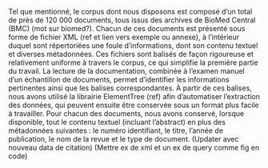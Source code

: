 Tel que mentionné, le corpus dont nous disposons est composé d’un total de près de 120 000 documents, tous issus des archives de BioMed Central (BMC) (mot sur biomed?). Chacun de ces documents est présenté sous forme de fichier XML (ref et lien vers exemple ou annexe), à l’intérieur duquel sont répertoriées une foule d’informations, dont son contenu textuel et diverses métadonnées. Ces fichiers sont balisés de façon rigoureuse et relativement uniforme à travers le corpus, ce qui simplifie la première partie du travail. La lecture de la documentation, combinée à l’examen manuel d’un échantillon de documents, permet d’identifier les informations pertinentes ainsi que les balises correspondantes. À partir de ces balises, nous avons utilisé la librairie ElementTree (ref) afin d’automatiser l’extraction des données, qui peuvent ensuite être conservée sous un format plus facile à travailler. Pour chacun des documents, nous avons conservé, lorsque disponible, tout le contenu textuel (incluant l’abstract) en plus des métadonnées suivantes : le numéro identifiant, le titre, l’année de publication, le nom de la revue et le type de document. (Updater avec nouveau data de citation) (Mettre ex de xml et un ex de query comme fig en code)